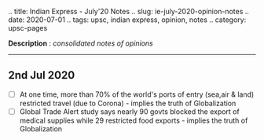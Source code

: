 .. title: Indian Express - July'20  Notes
.. slug: ie-july-2020-opinion-notes
.. date: 2020-07-01 
.. tags: upsc, indian express, opinion, notes
.. category: upsc-pages

**Description** : *consolidated notes of opinions*
<!-- TEASER_END -->

***

## 2nd Jul 2020
- [ ] At one time, more than 70% of the world's ports of entry (sea,air & land) restricted travel (due to Corona) - implies the truth of Globalization
- [ ] Global Trade Alert study says nearly 90 govts blocked the export of medical supplies while 29 restricted food exports - implies the truth of Globalization